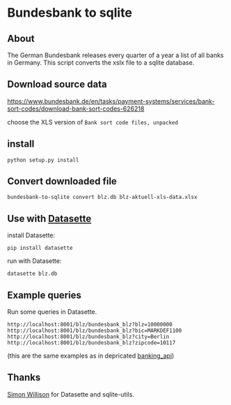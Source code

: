 # Bundesbank to sqlite

## About

The German Bundesbank releases every quarter of a year a list of all banks in Germany.
This script converts the xslx file to a sqlite database.


## Download source data

https://www.bundesbank.de/en/tasks/payment-systems/services/bank-sort-codes/download-bank-sort-codes-626218

choose the XLS version of ``Bank sort code files, unpacked``


## install

```
python setup.py install
```


## Convert downloaded file

```
bundesbank-to-sqlite convert blz.db blz-aktuell-xls-data.xlsx
```


## Use with [Datasette](https://github.com/simonw/datasette)

install Datasette:

```
pip install datasette
```

run with Datasette:

```
datasette blz.db
```

## Example queries

Run some queries in Datasette.

```
http://localhost:8001/blz/bundesbank_blz?blz=10000000
http://localhost:8001/blz/bundesbank_blz?bic=MARKDEF1100
http://localhost:8001/blz/bundesbank_blz?city=Berlin
http://localhost:8001/blz/bundesbank_blz?zipcode=10117
```

(this are the same examples as in depricated [banking_api](https://github.com/opendata-stuttgart/banking-api#example-api-usage))


## Thanks

[Simon Willison](https://simonwillison.net/) for Datasette and sqlite-utils.
